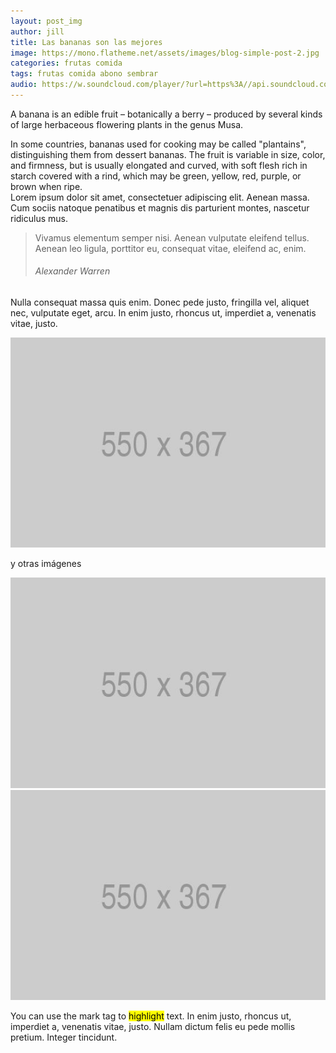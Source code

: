 ```yaml
---
layout: post_img
author: jill
title: Las bananas son las mejores
image: https://mono.flatheme.net/assets/images/blog-simple-post-2.jpg
categories: frutas comida 
tags: frutas comida abono sembrar
audio: https://w.soundcloud.com/player/?url=https%3A//api.soundcloud.com/tracks/4973256&amp;color=%23ff5500&amp;visual=true
---
```

A banana is an edible fruit – botanically a berry – produced by several kinds
of large herbaceous flowering plants in the genus Musa.

In some countries, bananas used for cooking may be called "plantains",
distinguishing them from dessert bananas. The fruit is variable in size, color,
and firmness, but is usually elongated and curved, with soft flesh rich in
starch covered with a rind, which may be green, yellow, red, purple, or brown
when ripe.  
Lorem ipsum dolor sit amet, consectetuer adipiscing elit. Aenean massa. Cum sociis natoque penatibus et magnis dis parturient montes, nascetur ridiculus mus.

<blockquote class="blockquote margin-top-20">
    <p>Vivamus elementum semper nisi. Aenean vulputate eleifend tellus. Aenean leo ligula, porttitor eu, consequat vitae, eleifend ac, enim.</p>
    <footer class="blockquote-footer"><h6 class="font-family-tertiary font-small font-weight-normal uppercase">Alexander Warren</h6></footer>
</blockquote>



Nulla consequat massa quis enim. Donec pede justo, fringilla vel, aliquet nec, vulputate eget, arcu. In enim justo, rhoncus ut, imperdiet a, venenatis vitae, justo.

![una imagen](/assets/images/col-2.jpg)

y otras imágenes

<div class="margin-top-20 margin-bottom-20">
    <div class="row col-spacing-20">
        <div class="col-12 col-md-6">
            <img src="/assets/images/col-2.jpg" alt="">
        </div>
        <div class="col-12 col-md-6">
            <img src="/assets/images/col-2.jpg" alt="">
        </div>
    </div>
</div>

You can use the mark tag to <mark>highlight</mark> text. In enim justo, rhoncus ut, imperdiet a, venenatis vitae, justo. Nullam dictum felis eu pede mollis pretium. Integer tincidunt.